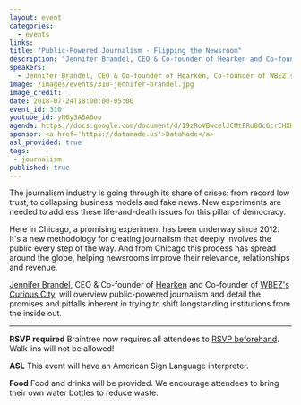 ```yaml
---
layout: event
categories: 
  - events
links:
title: "Public-Powered Journalism - Flipping the Newsroom"
description: "Jennifer Brandel, CEO & Co-founder of Hearken and Co-founder of WBEZ’s Curious City, will overview public-powered journalism and detail the promises and pitfalls inherent in trying to shift longstanding institutions from the inside out."
speakers:
  - Jennifer Brandel, CEO & Co-founder of Hearken, Co-founder of WBEZ's Curious City
image: /images/events/310-jennifer-brandel.jpg
image_credit: 
date: 2018-07-24T18:00:00-05:00
event_id: 310
youtube_id: yN6y3A5A6oo
agenda: https://docs.google.com/document/d/19zRoVBwcelJCMtFRu8Oc6crCHXHZPbYA7ZBlPLdrm7Q/edit#
sponsor: <a href='https://datamade.us'>DataMade</a>
asl_provided: true
tags:
 - journalism
published: true
---
```


The journalism industry is going through its share of crises: from record low trust, to collapsing business models and fake news. New experiments are needed to address these life-and-death issues for this pillar of democracy. 

Here in Chicago, a promising experiment has been underway since 2012. It's a new methodology for creating journalism that deeply involves the public every step of the way. And from Chicago this process has spread around the globe, helping newsrooms improve their relevance, relationships and revenue. 

[Jennifer Brandel](https://twitter.com/JenniferBrandel), CEO & Co-founder of [Hearken](https://www.wearehearken.com/) and Co-founder of [WBEZ's Curious City](https://curiouscity.wbez.org/), will overview public-powered journalism and detail the promises and pitfalls inherent in trying to shift longstanding institutions from the inside out. 

---

**RSVP required** Braintree now requires all attendees to [RSVP beforehand](https://www.eventbrite.com/e/chi-hack-night-registration-41703945624). Walk-ins will not be allowed!

**ASL** This event will have an American Sign Language interpreter.

**Food** Food and drinks will be provided. We encourage attendees to bring their own water bottles to reduce waste.